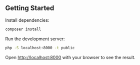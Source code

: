## Getting Started

Install dependencies:

```bash
composer install
```

Run the development server:

```bash
php -S localhost:8000 -t public
```

Open [http://localhost:8000](http://localhost:8000) with your browser to see the result.
